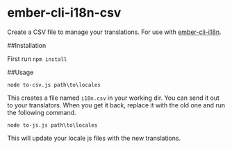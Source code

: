 # ember-cli-i18n-csv

Create a CSV file to manage your translations. For use with [ember-cli-i18n](https://github.com/dockyard/ember-cli-i18n).

##Installation

First run `npm install`

##Usage

`node to-csv.js path\to\locales`

This creates a file named `i18n.csv` in your working dir. You can send it out to your translators. When you get it back, replace it with the old one and run the following command.

`node to-js.js path\to\locales`

This will update your locale js files with the new translations.
